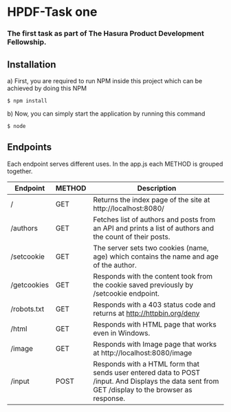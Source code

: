 # HPDF-Task one

### The first task as part of The Hasura Product Development Fellowship.

## Installation

a) First, you are required to run NPM inside this project which can be achieved by doing this NPM

    $ npm install

b) Now, you can simply start the application by running this command 

    $ node
    
## Endpoints

Each endpoint serves different uses. In the app.js each METHOD is grouped together.


Endpoint | METHOD | Description
------------ | ------------- | -------------
/ | GET | Returns the index page of the site at http://localhost:8080/
/authors | GET | Fetches list of authors and posts from an API and prints a list of authors and the count of their posts. 
/setcookie | GET | The server sets two cookies (name, age) which contains the name and age of the author.
/getcookies | GET | Responds with the content took from the cookie saved previously by /setcookie endpoint.
/robots.txt	 | GET | Responds with a 403 status code and returns at http://httpbin.org/deny
/html | GET | Responds with  HTML page that works even in Windows.
/image | GET | Responds with Image page that works at http://localhost:8080/image
/input | POST | Responds with a HTML form that sends user entered data to POST /input. And Displays the data sent from GET /display to the browser as response. 

